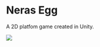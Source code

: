 # Neras Egg
A 2D platfom game created in Unity.

![](https://raw.github.com/MariaNabrink/neras-egg/master/Screenshots/spel.png)
